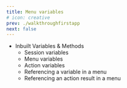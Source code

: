 ```yaml
---
title: Menu variables
# icon: creative
prev: ./walkthroughfirstapp
next: false
---
```



- Inbuilt Variables & Methods
    - Session variables
    - Menu variables
    - Action variables
    - Referencing a variable in a menu
    - Referencing an action result in a menu